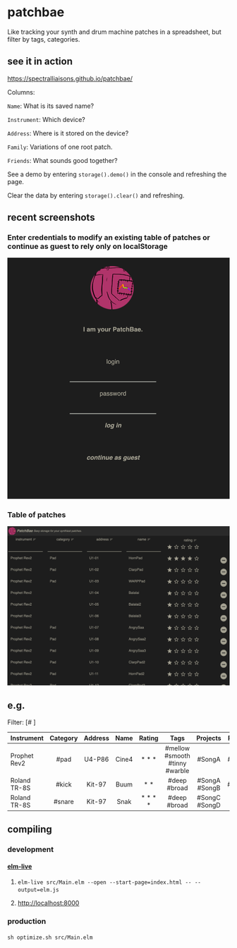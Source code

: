 # patchbae
Like tracking your synth and drum machine patches in a spreadsheet, but filter by tags, categories.

## see it in action
https://spectralliaisons.github.io/patchbae/

Columns:

`Name`: What is its saved name?

`Instrument`: Which device?

`Address`: Where is it stored on the device?

`Family`: Variations of one root patch.

`Friends`: What sounds good together?

See a demo by entering `storage().demo()` in the console and refreshing the page. 

Clear the data by entering `storage().clear()` and refreshing.

## recent screenshots

### Enter credentials to modify an existing table of patches or continue as guest to rely only on localStorage
![an image examplar](./rsc/screen0.jpg)

### Table of patches
![an image examplar](./rsc/screen1.jpg)

## e.g.
Filter: [#     ]

Instrument | Category | Address | Name | Rating | Tags | Projects | Family | Friends|
|-|:-:|:-:|:-:|:-:|:-:|:-:|:-:|:-:|
| Prophet Rev2 | #pad | U4-P86 | Cine4 | * * * | #mellow #smooth #tinny #warble | #SongA | #Buum | # |
| Roland TR-8S | #kick | Kit-97 | Buum | * * | #deep #broad | #SongA #SongB | #Cine4 | #Snak |
| Roland TR-8S | #snare | Kit-97 | Snak | * * * * | #deep #broad | #SongC #SongD | # | #Buum |

## compiling

### development

#### [elm-live](https://www.elm-live.com/)

1. `elm-live src/Main.elm --open --start-page=index.html -- --output=elm.js`

2. [http://localhost:8000](http://localhost:8000)

### production
 
`sh optimize.sh src/Main.elm`
